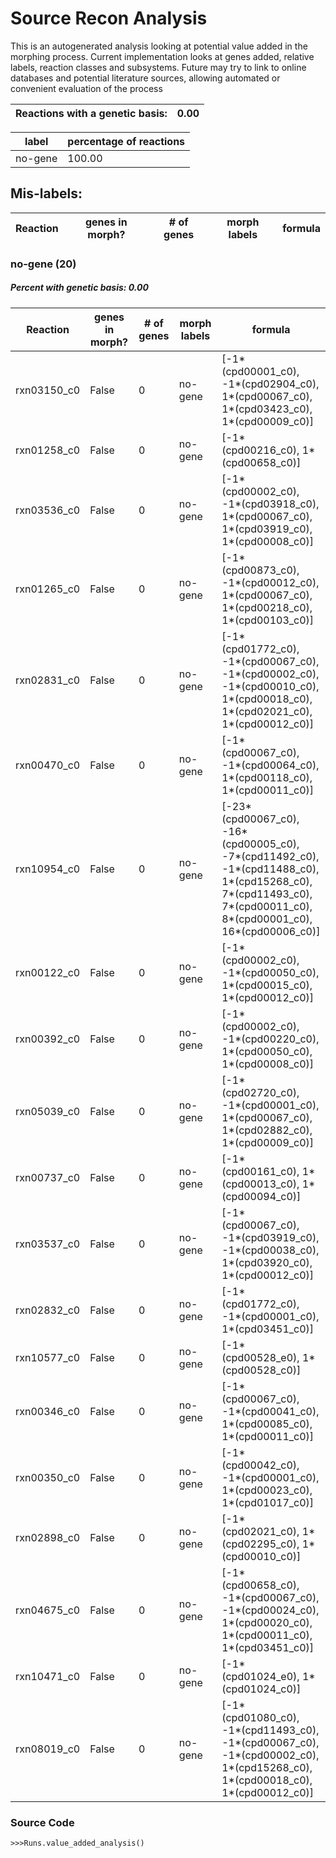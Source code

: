 # Source Recon Analysis 
This is an autogenerated analysis looking at potential value added in the morphing process. Current implementation looks at genes added, relative labels, reaction classes and subsystems. Future may try to link to online databases and potential literature sources, allowing automated or convenient evaluation of the process

| Reactions with a genetic basis:  | 0.00 | 
| --- | --- | 



| label | percentage of reactions | 
| --- | --- | 
| no-gene | 100.00 | 


## Mis-labels: 

| Reaction | genes in morph? | # of genes | morph labels | formula | 
| --- | --- | --- | --- | --- | 



### no-gene (20)
##### Percent with genetic basis: 0.00


| Reaction | genes in morph? | # of genes | morph labels | formula | 
| --- | --- | --- | --- | --- | 
| rxn03150_c0 | False | 0 | no-gene | [-1*(cpd00001_c0), -1*(cpd02904_c0), 1*(cpd00067_c0), 1*(cpd03423_c0), 1*(cpd00009_c0)] | 
| rxn01258_c0 | False | 0 | no-gene | [-1*(cpd00216_c0), 1*(cpd00658_c0)] | 
| rxn03536_c0 | False | 0 | no-gene | [-1*(cpd00002_c0), -1*(cpd03918_c0), 1*(cpd00067_c0), 1*(cpd03919_c0), 1*(cpd00008_c0)] | 
| rxn01265_c0 | False | 0 | no-gene | [-1*(cpd00873_c0), -1*(cpd00012_c0), 1*(cpd00067_c0), 1*(cpd00218_c0), 1*(cpd00103_c0)] | 
| rxn02831_c0 | False | 0 | no-gene | [-1*(cpd01772_c0), -1*(cpd00067_c0), -1*(cpd00002_c0), -1*(cpd00010_c0), 1*(cpd00018_c0), 1*(cpd02021_c0), 1*(cpd00012_c0)] | 
| rxn00470_c0 | False | 0 | no-gene | [-1*(cpd00067_c0), -1*(cpd00064_c0), 1*(cpd00118_c0), 1*(cpd00011_c0)] | 
| rxn10954_c0 | False | 0 | no-gene | [-23*(cpd00067_c0), -16*(cpd00005_c0), -7*(cpd11492_c0), -1*(cpd11488_c0), 1*(cpd15268_c0), 7*(cpd11493_c0), 7*(cpd00011_c0), 8*(cpd00001_c0), 16*(cpd00006_c0)] | 
| rxn00122_c0 | False | 0 | no-gene | [-1*(cpd00002_c0), -1*(cpd00050_c0), 1*(cpd00015_c0), 1*(cpd00012_c0)] | 
| rxn00392_c0 | False | 0 | no-gene | [-1*(cpd00002_c0), -1*(cpd00220_c0), 1*(cpd00050_c0), 1*(cpd00008_c0)] | 
| rxn05039_c0 | False | 0 | no-gene | [-1*(cpd02720_c0), -1*(cpd00001_c0), 1*(cpd00067_c0), 1*(cpd02882_c0), 1*(cpd00009_c0)] | 
| rxn00737_c0 | False | 0 | no-gene | [-1*(cpd00161_c0), 1*(cpd00013_c0), 1*(cpd00094_c0)] | 
| rxn03537_c0 | False | 0 | no-gene | [-1*(cpd00067_c0), -1*(cpd03919_c0), -1*(cpd00038_c0), 1*(cpd03920_c0), 1*(cpd00012_c0)] | 
| rxn02832_c0 | False | 0 | no-gene | [-1*(cpd01772_c0), -1*(cpd00001_c0), 1*(cpd03451_c0)] | 
| rxn10577_c0 | False | 0 | no-gene | [-1*(cpd00528_e0), 1*(cpd00528_c0)] | 
| rxn00346_c0 | False | 0 | no-gene | [-1*(cpd00067_c0), -1*(cpd00041_c0), 1*(cpd00085_c0), 1*(cpd00011_c0)] | 
| rxn00350_c0 | False | 0 | no-gene | [-1*(cpd00042_c0), -1*(cpd00001_c0), 1*(cpd00023_c0), 1*(cpd01017_c0)] | 
| rxn02898_c0 | False | 0 | no-gene | [-1*(cpd02021_c0), 1*(cpd02295_c0), 1*(cpd00010_c0)] | 
| rxn04675_c0 | False | 0 | no-gene | [-1*(cpd00658_c0), -1*(cpd00067_c0), -1*(cpd00024_c0), 1*(cpd00020_c0), 1*(cpd00011_c0), 1*(cpd03451_c0)] | 
| rxn10471_c0 | False | 0 | no-gene | [-1*(cpd01024_e0), 1*(cpd01024_c0)] | 
| rxn08019_c0 | False | 0 | no-gene | [-1*(cpd01080_c0), -1*(cpd11493_c0), -1*(cpd00067_c0), -1*(cpd00002_c0), 1*(cpd15268_c0), 1*(cpd00018_c0), 1*(cpd00012_c0)] | 


### Source Code
`>>>Runs.value_added_analysis()`